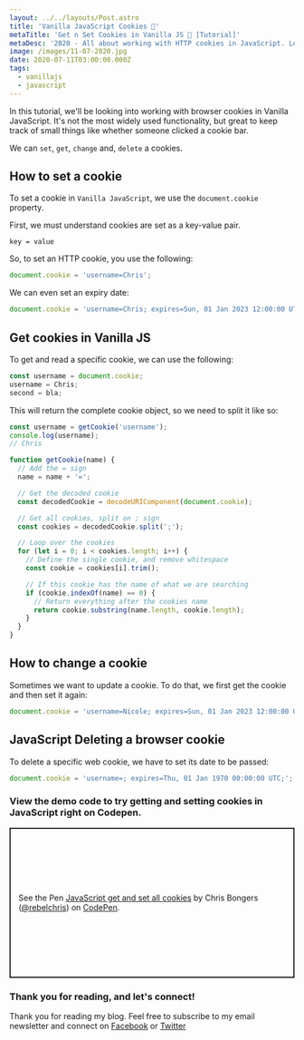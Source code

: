 ```yaml
---
layout: ../../layouts/Post.astro
title: 'Vanilla JavaScript Cookies 🍪'
metaTitle: 'Get n Set Cookies in Vanilla JS 🍪 [Tutorial]'
metaDesc: '2020 - All about working with HTTP cookies in JavaScript. Look at the code examples and explanations.'
image: /images/11-07-2020.jpg
date: 2020-07-11T03:00:00.000Z
tags:
  - vanillajs
  - javascript
---
```


In this tutorial, we'll be looking into working with browser cookies in Vanilla JavaScript.
It's not the most widely used functionality, but great to keep track of small things like whether someone clicked a cookie bar.

We can `set`, `get`, `change` and, `delete` a cookies.

## How to set a cookie

To set a cookie in `Vanilla JavaScript`, we use the `document.cookie` property.

First, we must understand cookies are set as a key-value pair.

```
key = value
```

So, to set an HTTP cookie, you use the following:

```js
document.cookie = 'username=Chris';
```

We can even set an expiry date:

```js
document.cookie = 'username=Chris; expires=Sun, 01 Jan 2023 12:00:00 UTC';
```

## Get cookies in Vanilla JS

To get and read a specific cookie, we can use the following:

```js
const username = document.cookie;
username = Chris;
second = bla;
```

This will return the complete cookie object, so we need to split it like so:

```js
const username = getCookie('username');
console.log(username);
// Chris

function getCookie(name) {
  // Add the = sign
  name = name + '=';

  // Get the decoded cookie
  const decodedCookie = decodeURIComponent(document.cookie);

  // Get all cookies, split on ; sign
  const cookies = decodedCookie.split(';');

  // Loop over the cookies
  for (let i = 0; i < cookies.length; i++) {
    // Define the single cookie, and remove whitespace
    const cookie = cookies[i].trim();

    // If this cookie has the name of what we are searching
    if (cookie.indexOf(name) == 0) {
      // Return everything after the cookies name
      return cookie.substring(name.length, cookie.length);
    }
  }
}
```

## How to change a cookie

Sometimes we want to update a cookie. To do that, we first get the cookie and then set it again:

```js
document.cookie = 'username=Nicole; expires=Sun, 01 Jan 2023 12:00:00 UTC';
```

## JavaScript Deleting a browser cookie

To delete a specific web cookie, we have to set its date to be passed:

```js
document.cookie = 'username=; expires=Thu, 01 Jan 1970 00:00:00 UTC;';
```

### View the demo code to try getting and setting cookies in JavaScript right on Codepen.

<p class="codepen" data-height="265" data-theme-id="dark" data-default-tab="js,result" data-user="rebelchris" data-slug-hash="oNbyzwO" style="height: 265px; box-sizing: border-box; display: flex; align-items: center; justify-content: center; border: 2px solid; margin: 1em 0; padding: 1em;" data-pen-title="JavaScript Cookies">
  <span>See the Pen <a href="https://codepen.io/rebelchris/pen/oNbyzwO">
  JavaScript get and set all cookies</a> by Chris Bongers (<a href="https://codepen.io/rebelchris">@rebelchris</a>)
  on <a href="https://codepen.io">CodePen</a>.</span>
</p>
<script async src="https://static.codepen.io/assets/embed/ei.js"></script>

### Thank you for reading, and let's connect!

Thank you for reading my blog. Feel free to subscribe to my email newsletter and connect on [Facebook](https://www.facebook.com/DailyDevTipsBlog) or [Twitter](https://twitter.com/DailyDevTips1)
